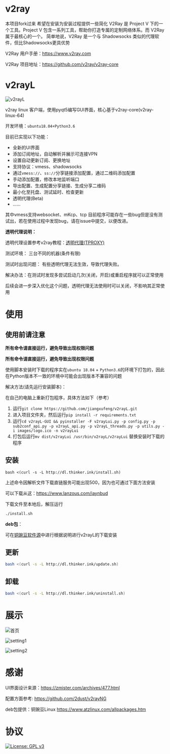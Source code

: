 # v2ray
本项目fork过来
希望在安装为安装过程提供一些简化
V2Ray 是 Project V 下的一个工具。Project V 包含一系列工具，帮助你打造专属的定制网络体系。而 V2Ray 属于最核心的一个。 简单地说，V2Ray 是一个与 Shadowsocks 类似的代理软件，但比Shadowsocks更具优势

V2Ray 用户手册：https://www.v2ray.com

V2Ray 项目地址：https://github.com/v2ray/v2ray-core


# v2rayL

![v2rayL](http://cloud.thinker.ink/images/857633d396d9f89cc606c0666194f45f.png)

v2ray linux 客户端，使用pyqt5编写GUI界面，核心基于v2ray-core(v2ray-linux-64)

开发环境：`ubuntu18.04+Python3.6`

目前已实现以下功能：

- 全新的UI界面
- 添加订阅地址，自动解析并展示可连接VPN
- 设置自动更新订阅、更换地址
- 支持协议：vmess、shadowsocks
- 通过`vmess://`、`ss://`分享链接添加配置，通过二维码添加配置
- 手动添加配置，修改本地监听端口
- 导出配置、生成配置分享链接、生成分享二维码
- 最小化至托盘、测试延时、检查更新
- 透明代理(Beta)
- ......

其中vmess支持websocket、mKcp、tcp
目前程序可能存在一些bug但是没有测试出，若在使用过程中发现bug，请在issue中提交，以便改进。

**透明代理说明：**

透明代理设置参考v2ray教程：[透明代理(TPROXY)](https://guide.v2fly.org/app/tproxy.html)

测试环境： 三台不同的机器(条件有限)

测试时出现问题： 有些透明代理无法生效，导致代理失败。

解决办法：在测试时发现多尝试启动几次(关闭，开启)或重启程序就可以正常使用

后续会进一步深入优化这个问题，透明代理无法使用时可以关闭，不影响其正常使用
# 使用

## 使用前请注意

**所有命令请直接运行，避免导致出现权限问题**

**所有命令请直接运行，避免导致出现权限问题**

使用脚本安装时下载的程序实在`ubuntu 18.04` + `Python3.6`的环境下打包的，因此在Python版本不一致的环境中可能会出现版本不兼容的问题

解决方法(请先运行安装脚本)：

在自己的电脑上重新打包程序，具体方法如下（参考）
1. 运行`git clone https://github.com/jiangxufeng/v2rayL.git`
2. 进入项目文件夹，然后运行`pip install -r requirements.txt`
3. 运行`cd v2rayL-GUI && pyinstaller -F v2rayLui.py -p config.py -p sub2conf_api.py -p v2rayL_api.py -p v2rayL_threads.py -p utils.py -i images/logo.ico -n v2rayLui`
4. 打包后运行`mv dist/v2rayLui /usr/bin/v2rayL/v2rayLui` 替换安装时下载的程序

## 安装
```
bash <(curl -s -L http://dl.thinker.ink/install.sh)
```
上述命令因解析文件下载直链服务可能出现500，因为也可通过下面方法安装

可以下载从这：https://www.lanzous.com/iaynbud

下载文件至本地后，解压运行
``` bash
./install.sh
``` 

**deb包**：

可在[铜豌豆软件源](https://www.atzlinux.com/allpackages.htm)中进行根据说明进行v2rayL的下载安装

## 更新
``` bash
bash <(curl -s -L http://dl.thinker.ink/update.sh)
```

## 卸载
``` bash
bash <(curl -s -L http://dl.thinker.ink/uninstall.sh)
```

# 展示

![首页](http://cloud.thinker.ink/download/a043a08860f239f8d0cbeb2dc2a5b6d5.png)

![setting1](http://cloud.thinker.ink/images/617ce660cc4a2a22bd275d73d0d7c616.png)

![setting2](http://cloud.thinker.ink/images/8835526765d479143879c08fe1ecb8a4.png)

# 感谢

UI界面设计来源：https://zmister.com/archives/477.html

配置方面参考: https://github.com/2dust/v2rayNG

deb包提供：铜豌豆Linux https://www.atzlinux.com/allpackages.htm

# 协议

[![License: GPL v3](https://img.shields.io/badge/License-GPL%20v3-blue.svg)](https://www.gnu.org/licenses/gpl-3.0)



